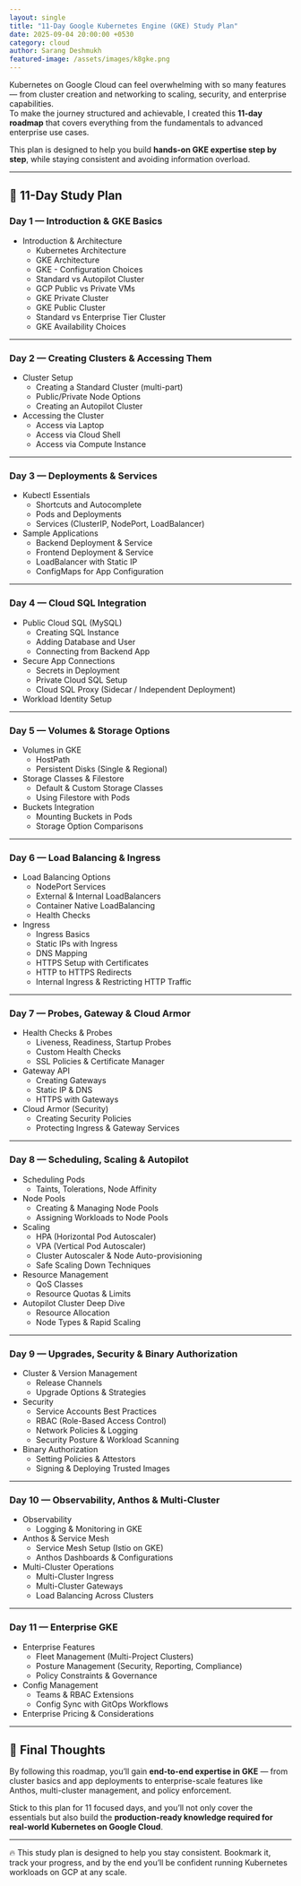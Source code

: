 ```yaml
---
layout: single
title: "11-Day Google Kubernetes Engine (GKE) Study Plan"
date: 2025-09-04 20:00:00 +0530
category: cloud
author: Sarang Deshmukh
featured-image: /assets/images/k8gke.png
---
```


Kubernetes on Google Cloud can feel overwhelming with so many features — from cluster creation and networking to scaling, security, and enterprise capabilities.  
To make the journey structured and achievable, I created this **11-day roadmap** that covers everything from the fundamentals to advanced enterprise use cases.  

This plan is designed to help you build **hands-on GKE expertise step by step**, while staying consistent and avoiding information overload.

---

## 📅 11-Day Study Plan

### Day 1 — Introduction & GKE Basics
- Introduction & Architecture  
  - Kubernetes Architecture  
  - GKE Architecture  
  - GKE - Configuration Choices  
  - Standard vs Autopilot Cluster  
  - GCP Public vs Private VMs  
  - GKE Private Cluster  
  - GKE Public Cluster  
  - Standard vs Enterprise Tier Cluster  
  - GKE Availability Choices  

---

### Day 2 — Creating Clusters & Accessing Them
- Cluster Setup  
  - Creating a Standard Cluster (multi-part)  
  - Public/Private Node Options  
  - Creating an Autopilot Cluster  
- Accessing the Cluster  
  - Access via Laptop  
  - Access via Cloud Shell  
  - Access via Compute Instance  

---

### Day 3 — Deployments & Services
- Kubectl Essentials  
  - Shortcuts and Autocomplete  
  - Pods and Deployments  
  - Services (ClusterIP, NodePort, LoadBalancer)  
- Sample Applications  
  - Backend Deployment & Service  
  - Frontend Deployment & Service  
  - LoadBalancer with Static IP  
  - ConfigMaps for App Configuration  

---

### Day 4 — Cloud SQL Integration
- Public Cloud SQL (MySQL)  
  - Creating SQL Instance  
  - Adding Database and User  
  - Connecting from Backend App  
- Secure App Connections  
  - Secrets in Deployment  
  - Private Cloud SQL Setup  
  - Cloud SQL Proxy (Sidecar / Independent Deployment)  
- Workload Identity Setup  

---

### Day 5 — Volumes & Storage Options
- Volumes in GKE  
  - HostPath  
  - Persistent Disks (Single & Regional)  
- Storage Classes & Filestore  
  - Default & Custom Storage Classes  
  - Using Filestore with Pods  
- Buckets Integration  
  - Mounting Buckets in Pods  
  - Storage Option Comparisons  

---

### Day 6 — Load Balancing & Ingress
- Load Balancing Options  
  - NodePort Services  
  - External & Internal LoadBalancers  
  - Container Native LoadBalancing  
  - Health Checks  
- Ingress  
  - Ingress Basics  
  - Static IPs with Ingress  
  - DNS Mapping  
  - HTTPS Setup with Certificates  
  - HTTP to HTTPS Redirects  
  - Internal Ingress & Restricting HTTP Traffic  

---

### Day 7 — Probes, Gateway & Cloud Armor
- Health Checks & Probes  
  - Liveness, Readiness, Startup Probes  
  - Custom Health Checks  
  - SSL Policies & Certificate Manager  
- Gateway API  
  - Creating Gateways  
  - Static IP & DNS  
  - HTTPS with Gateways  
- Cloud Armor (Security)  
  - Creating Security Policies  
  - Protecting Ingress & Gateway Services  

---

### Day 8 — Scheduling, Scaling & Autopilot
- Scheduling Pods  
  - Taints, Tolerations, Node Affinity  
- Node Pools  
  - Creating & Managing Node Pools  
  - Assigning Workloads to Node Pools  
- Scaling  
  - HPA (Horizontal Pod Autoscaler)  
  - VPA (Vertical Pod Autoscaler)  
  - Cluster Autoscaler & Node Auto-provisioning  
  - Safe Scaling Down Techniques  
- Resource Management  
  - QoS Classes  
  - Resource Quotas & Limits  
- Autopilot Cluster Deep Dive  
  - Resource Allocation  
  - Node Types & Rapid Scaling  

---

### Day 9 — Upgrades, Security & Binary Authorization
- Cluster & Version Management  
  - Release Channels  
  - Upgrade Options & Strategies  
- Security  
  - Service Accounts Best Practices  
  - RBAC (Role-Based Access Control)  
  - Network Policies & Logging  
  - Security Posture & Workload Scanning  
- Binary Authorization  
  - Setting Policies & Attestors  
  - Signing & Deploying Trusted Images  

---

### Day 10 — Observability, Anthos & Multi-Cluster
- Observability  
  - Logging & Monitoring in GKE  
- Anthos & Service Mesh  
  - Service Mesh Setup (Istio on GKE)  
  - Anthos Dashboards & Configurations  
- Multi-Cluster Operations  
  - Multi-Cluster Ingress  
  - Multi-Cluster Gateways  
  - Load Balancing Across Clusters  

---

### Day 11 — Enterprise GKE
- Enterprise Features  
  - Fleet Management (Multi-Project Clusters)  
  - Posture Management (Security, Reporting, Compliance)  
  - Policy Constraints & Governance  
- Config Management  
  - Teams & RBAC Extensions  
  - Config Sync with GitOps Workflows  
- Enterprise Pricing & Considerations  

---

## 🎯 Final Thoughts
By following this roadmap, you’ll gain **end-to-end expertise in GKE** — from cluster basics and app deployments to enterprise-scale features like Anthos, multi-cluster management, and policy enforcement.  

Stick to this plan for 11 focused days, and you’ll not only cover the essentials but also build the **production-ready knowledge required for real-world Kubernetes on Google Cloud**.  

---

🔥 This study plan is designed to help you stay consistent. Bookmark it, track your progress, and by the end you’ll be confident running Kubernetes workloads on GCP at any scale.  
